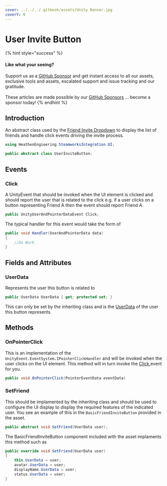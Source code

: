 ```yaml
---
cover: ../../../.gitbook/assets/Unity Banner.jpg
coverY: 0
---
```


# User Invite Button

{% hint style="success" %}
#### Like what your seeing?

Support us as a [GitHub Sponsor](../../../where-to-buy/become-a-sponsor.md) and get instant access to all our assets, exclusive tools and assets, escalated support and issue tracking and our gratitude.\
\
These articles are made possible by our [GitHub Sponsors](../../../where-to-buy/become-a-sponsor.md) ... become a sponsor today!
{% endhint %}

## &#x20;Introduction

An abstract class used by the [Friend Invite Dropdown](../ui-components/friend-invite-dropdown.md) to display the list of friends and handle click events driving the invite process.

```csharp
using HeathenEngieering.SteamworksIntegration.UI;
```

```csharp
public abstract class UserInviteButton;
```

## Events

### Click

A UnityEvent that should be invoked when the UI element is clicked and should report the user that is related to the click e.g. if a user clicks on a button representing Friend A then the event should report Friend A.

```csharp
public UnityUserAndPointerDataEvent Click;
```

The typical handler for this event would take the form of

```csharp
public void Handler(UserAndPointerData data)
{
    //Do Work
}
```

## Fields and Attributes

### UserData

Represents the user this button is related to

```csharp
public UserData UserData { get; protected set; }
```

This can only be set by the inheriting class and is the [UserData](../classes-and-structs/user-data.md) of the user this button represents.

## Methods

### OnPointerClick

This is an implementation of the `UnityEvent.EventSystem.IPointerClickHandler` and will be invoked when the user clicks on the UI element. This method will in turn invoke the [Click ](user-invite-button.md#click)event for you.

```csharp
public void OnPointerClick(PointerEventData eventData)
```

### SetFriend

This should be implamented by the inheriting class and should be used to configure the UI display to display the required features of the indicated user. You see an example of this in the `BasicFriendInviteButton` provided in the asset.

```csharp
public abstract void SetFriend(UserData user);
```

The BasicFriendInviteButton component included with the asset implaments this method such as

```csharp
public override void SetFriend(UserData user)
{
    this.UserData = user;
    avatar.UserData = user;
    displayName.UserData = user;
    status.UserData = user;
}
```
